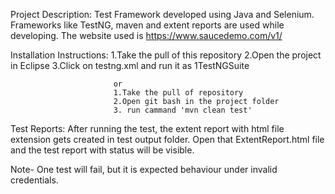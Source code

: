 Project Description: Test Framework developed using Java and Selenium. Frameworks like TestNG, maven and extent reports are used while developing.
                     The website used is https://www.saucedemo.com/v1/


                     
Installation Instructions: 
                           1.Take the pull of this repository
                           2.Open the project in Eclipse
                           3.Click on testng.xml and run it as 1TestNGSuite 
                          
                           
                           or
                           1.Take the pull of repository
                           2.Open git bash in the project folder
                           3. run cammand 'mvn clean test'


                           
Test Reports: After running the test, the extent report with html file extension gets created in test output folder.
              Open that ExtentReport.html file and the test report with status will be visible.




Note- One test will fail, but it is expected behaviour under invalid credentials.
